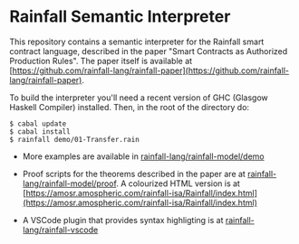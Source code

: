 # Rainfall Semantic Interpreter

This repository contains a semantic interpreter for the Rainfall smart contract language, described in the paper "Smart Contracts as Authorized Production Rules". The paper itself is available at [https://github.com/rainfall-lang/rainfall-paper](https://github.com/rainfall-lang/rainfall-paper).

To build the interpreter you'll need a recent version of GHC (Glasgow Haskell Compiler) installed. Then, in the root of the directory do:

```
$ cabal update
$ cabal install
$ rainfall demo/01-Transfer.rain
```

* More examples are available in 
 [rainfall-lang/rainfall-model/demo](https://github.com/rainfall-lang/rainfall-model/tree/master/demo)

* Proof scripts for the theorems described in the paper are at 
 [rainfall-lang/rainfall-model/proof](https://github.com/rainfall-lang/rainfall-model/tree/master/proof). A colourized HTML version is at [https://amosr.amospheric.com/rainfall-isa/Rainfall/index.html](https://amosr.amospheric.com/rainfall-isa/Rainfall/index.html)
 
* A VSCode plugin that provides syntax highligting is at
 [rainfall-lang/rainfall-vscode](https://github.com/rainfall-lang/rainfall-vscode)
